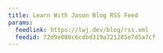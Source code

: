 ```yaml
---
title: Learn With Jason Blog RSS Feed
params:
  feedlink: https://lwj.dev/blog/rss.xml
  feedid: 72d9e080c6cdbd319a721285e7d5a7cf
---
```

